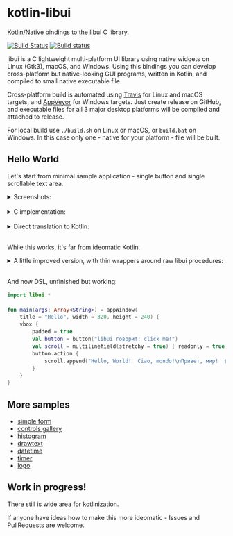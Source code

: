 kotlin-libui
============

[Kotlin/Native](https://github.com/JetBrains/kotlin-native) bindings to the
[libui](https://github.com/andlabs/libui.git) C library.

[![Build Status](https://travis-ci.org/msink/kotlin-libui.svg?branch=master)](https://travis-ci.org/msink/kotlin-libui)
[![Build status](https://ci.appveyor.com/api/projects/status/github/msink/kotlin-libui?svg=true)](https://ci.appveyor.com/project/msink/kotlin-libui)

libui is a C lightweight multi-platform UI library using native widgets on Linux (Gtk3), macOS, and Windows.
Using this bindings you can develop cross-platform but native-looking GUI programs, written in Kotlin,
and compiled to small native executable file.

Cross-platform build is automated using [Travis](https://travis-ci.org) for Linux and macOS targets, and
[AppVeyor](https://ci.appveyor.com) for Windows targets. Just create release on GitHub, and executable files
for all 3 major desktop platforms will be compiled and attached to release.

For local build use `./build.sh` on Linux or macOS, or `build.bat` on Windows.
In this case only one - native for your platform - file will be built.

## Hello World

Let's start from minimal sample application - single button and single scrollable text area.

<details>
 <summary>Screenshots:</summary>

![Windows](samples/hello/hello-windows.png)

![Unix](samples/hello/hello-linux.png)

![macOS](samples/hello/hello-osx.png)
</details><br/>

<details>
 <summary>C implementation:</summary>
    
``` c
#include "ui.h"

static int onClosing(uiWindow *window, void *data)
{
    uiQuit();
    return 1;
}

static void saySomething(uiButton *button, void *data)
{
    uiMultilineEntryAppend(uiMultilineEntry(data),
        "Hello, World!  Ciao, mondo!\n"
        "Привет, мир!  你好，世界！\n\n");
}

int main(void)
{
    uiInitOptions options;
    uiWindow *window;
    uiBox *box;
    uiButton *button;
    uiMultilineEntry *scroll;

    memset(&options, 0, sizeof(options));
    if (uiInit(&options) != NULL)
        abort();

    window = uiNewWindow("Hello", 320, 240, 0);
    uiWindowSetMargined(window, 1);

    box = uiNewVerticalBox();
    uiBoxSetPadded(box, 1);
    uiWindowSetChild(window, uiControl(box));

    scroll = uiNewMultilineEntry();
    uiMultilineEntrySetReadOnly(scroll, 1);

    button = uiNewButton("libui говорит: click me!");
    uiButtonOnClicked(button, saySomething, scroll);
    uiBoxAppend(box, uiControl(button), 0);

    uiBoxAppend(box, uiControl(scroll), 1);

    uiWindowOnClosing(window, onClosing, NULL);
    uiControlShow(uiControl(window));
    uiMain();
    return 0;
}
```
</details><br/>

<details>
 <summary>Direct translation to Kotlin:</summary>
    
``` kt
import kotlinx.cinterop.*
import libui.*

fun main(args: Array<String>) = memScoped {
    val options = alloc<uiInitOptions>()
    val error = uiInit(options.ptr)
    if (error != null) throw Error("Error: '${error.toKString()}'")

    val window = uiNewWindow("Hello", 320, 240, 0)
    uiWindowSetMargined(window, 1)

    val box = uiNewVerticalBox()
    uiBoxSetPadded(box, 1)
    uiWindowSetChild(window, box?.reinterpret())

    val scroll = uiNewMultilineEntry()
    uiMultilineEntrySetReadOnly(scroll, 1)
    val button = uiNewButton("libui говорит: click me!")
    fun saySomething(button: CPointer<uiButton>?, data: COpaquePointer?) {
        uiMultilineEntryAppend(data?.reinterpret(),
            "Hello, World!  Ciao, mondo!\n" +
            "Привет, мир!  你好，世界！\n\n")
    }
    uiButtonOnClicked(button, staticCFunction(::saySomething), scroll)
    uiBoxAppend(box, button?.reinterpret(), 0)
    uiBoxAppend(box, scroll?.reinterpret(), 1)

    fun onClosing(window: CPointer<uiWindow>?, data: COpaquePointer?): Int {
        uiQuit()
        return 1
    }
    uiWindowOnClosing(window, staticCFunction(::onClosing), null)
    uiControlShow(window?.reinterpret())
    uiMain()
    uiUninit()
}
```
</details><br/>

While this works, it's far from ideomatic Kotlin.

<details>
 <summary>A little improved version, with thin wrappers around raw libui procedures:</summary>

``` kt
import libui.*

fun main(args: Array<String>) = appWindow(
    title = "Hello",
    width = 320,
    height = 240
) {
    add(widget = VerticalBox().apply {
        padded = true
        val scroll = MultilineField().apply { readonly = true }
        val button = Button("libui говорит: click me!").apply {
            action {
                scroll.append("Hello, World!  Ciao, mondo!\n" +
                              "Привет, мир!  你好，世界！\n\n")
            }
        }
        add(widget = button)
        add(widget = scroll, stretchy = true)
    })
}
```
</details><br/>

And now DSL, unfinished but working:

``` kt
import libui.*

fun main(args: Array<String>) = appWindow(
    title = "Hello", width = 320, height = 240) {
    vbox {
        padded = true
        val button = button("libui говорит: click me!")
        val scroll = multilinefield(stretchy = true) { readonly = true }
        button.action {
            scroll.append("Hello, World!  Ciao, mondo!\nПривет, мир!  你好，世界！\n\n")
        }
    }
}
```

## More samples

- [simple form](samples/form)
- [controls gallery](samples/controlgallery)
- [histogram](samples/histogram)
- [drawtext](samples/drawtext)
- [datetime](samples/datetime)
- [timer](samples/timer)
- [logo](samples/logo)

## Work in progress!

There still is wide area for kotlinization.

If anyone have ideas how to make this more ideomatic - Issues and PullRequests are welcome.
